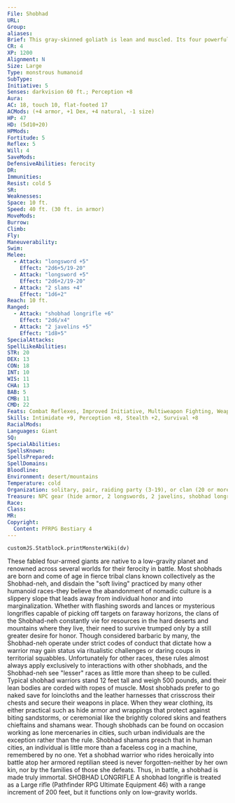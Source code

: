 ```yaml
---
File: Shobhad
URL: 
Group: 
aliases: 
Brief: This gray-skinned goliath is lean and muscled. Its four powerful arms carry weapons, and it wears a leather chest harness.
CR: 4
XP: 1200
Alignment: N
Size: Large
Type: monstrous humanoid
SubType: 
Initiative: 5
Senses: darkvision 60 ft.; Perception +8
Aura: 
AC: 18, touch 10, flat-footed 17
ACMods: (+4 armor, +1 Dex, +4 natural, -1 size)
HP: 47
HD: (5d10+20)
HPMods: 
Fortitude: 5
Reflex: 5
Will: 4
SaveMods: 
DefensiveAbilities: ferocity
DR: 
Immunities: 
Resist: cold 5
SR: 
Weaknesses: 
Space: 10 ft.
Speed: 40 ft. (30 ft. in armor)
MoveMods: 
Burrow: 
Climb: 
Fly: 
Maneuverability: 
Swim: 
Melee: 
  - Attack: "longsword +5"
    Effect: "2d6+5/19-20"
  - Attack: "longsword +5"
    Effect: "2d6+2/19-20"
  - Attack: "2 slams +4"
    Effect: "1d6+2"
Reach: 10 ft.
Ranged: 
  - Attack: "shobhad longrifle +6"
    Effect: "2d6/x4"
  - Attack: "2 javelins +5"
    Effect: "1d8+5"
SpecialAttacks: 
SpellLikeAbilities: 
STR: 20
DEX: 13
CON: 18
INT: 10
WIS: 11
CHA: 13
BAB: 5
CMB: 11
CMD: 22
Feats: Combat Reflexes, Improved Initiative, Multiweapon Fighting, Weapon FocusB (shobhad longrifle)
Skills: Intimidate +9, Perception +8, Stealth +2, Survival +8
RacialMods: 
Languages: Giant
SQ: 
SpecialAbilities: 
SpellsKnown: 
SpellsPrepared: 
SpellDomains: 
Bloodline: 
Environment: desert/mountains
Temperature: cold
Organization: solitary, pair, raiding party (3-19), or clan (20 or more plus 1 sergeant of 3rd-4th level per 10 adults and 1 leader of 5th-7th level), plus mounts (use statistics for ankylosaurus, Pathfinder RPG Bestiary 83).
Treasure: NPC gear (hide armor, 2 longswords, 2 javelins, shobhad longrifle with 20 bullets, other treasure)
Race: 
Class: 
MR: 
Copyright:
  Content: PFRPG Bestiary 4
---
```

```dataviewjs
customJS.Statblock.printMonsterWiki(dv)
```
These fabled four-armed giants are native to a low-gravity planet and renowned across several worlds for their ferocity in battle. Most shobhads are born and come of age in fierce tribal clans known collectively as the Shobhad-neh, and disdain the "soft living" practiced by many other humanoid races-they believe the abandonment of nomadic culture is a slippery slope that leads away from individual honor and into marginalization. Whether with flashing swords and lances or mysterious longrifles capable of picking off targets on faraway horizons, the clans of the Shobhad-neh constantly vie for resources in the hard deserts and mountains where they live, their need to survive trumped only by a still greater desire for honor. Though considered barbaric by many, the Shobhad-neh operate under strict codes of conduct that dictate how a warrior may gain status via ritualistic challenges or daring coups in territorial squabbles. Unfortunately for other races, these rules almost always apply exclusively to interactions with other shobhads, and the Shobhad-neh see "lesser" races as little more than sheep to be culled. Typical shobhad warriors stand 12 feet tall and weigh 500 pounds, and their lean bodies are corded with ropes of muscle. Most shobhads prefer to go naked save for loincloths and the leather harnesses that crisscross their chests and secure their weapons in place. When they wear clothing, its either practical such as hide armor and wrappings that protect against biting sandstorms, or ceremonial like the brightly colored skins and feathers chieftains and shamans wear. Though shobhads can be found on occasion working as lone mercenaries in cities, such urban individuals are the exception rather than the rule. Shobhad shamans preach that in human cities, an individual is little more than a faceless cog in a machine, remembered by no one. Yet a shobhad warrior who rides heroically into battle atop her armored reptilian steed is never forgotten-neither by her own kin, nor by the families of those she defeats. Thus, in battle, a shobhad is made truly immortal.  SHOBHAD LONGRIFLE  A shobhad longrifle is treated as a Large rifle (Pathfinder RPG Ultimate Equipment 46) with a range increment of 200 feet, but it functions only on low-gravity worlds.
